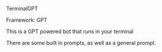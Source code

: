 TerminalGPT

Framework: GPT

This is a GPT powered bot that runs in your terminal

There are some built in prompts, as well as a general prompt.
